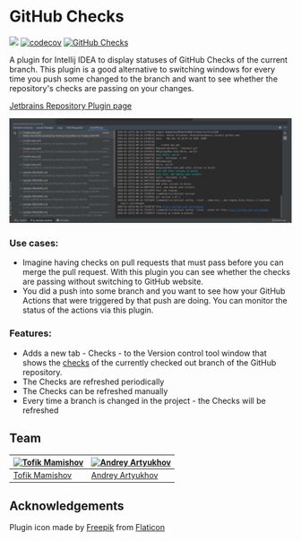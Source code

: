 # GitHub Checks 

![](https://github.com/otanikotani/view-github-checks-idea-plugin/workflows/Check/badge.svg) [![codecov](https://codecov.io/gh/otanikotani/view-github-checks-idea-plugin/branch/master/graph/badge.svg)](https://codecov.io/gh/otanikotani/view-github-checks-idea-plugin) [![GitHub Checks](https://img.shields.io/badge/JB%20Repository-GitHub%20Checks-brightgreen.svg)](https://plugins.jetbrains.com/plugin/13793-github-checks "JetBrains Repo: GitHub Checks Plugin")

A plugin for Intellij IDEA to display statuses of GitHub Checks of the current branch. This plugin is a good alternative to switching windows for every time you push some changed to the branch and want to see whether the repository's checks are passing on your changes.

[Jetbrains Repository Plugin page](https://plugins.jetbrains.com/plugin/13793-github-checks)

![Checks Plugin](img/checks-plugin-screenshot-3.png)

### Use cases:
- Imagine having checks on pull requests that must pass before you can merge the pull request. With this plugin you can see whether the checks are passing without switching to GitHub website.
- You did a push into some branch and you want to see how your GitHub Actions that were triggered by that push are doing. You can monitor the status of the actions via this plugin.

### Features:

- Adds a new tab - Checks - to the Version control tool window that shows the [checks](https://developer.github.com/v3/checks/) of the currently checked out branch of the GitHub repository.
- The Checks are refreshed periodically
- The Checks can be refreshed manually
- Every time a branch is changed in the project - the Checks will be refreshed


## Team

| [![Tofik Mamishov](https://github.com/tofik-mamishov.png?size=100)](https://github.com/tofik-mamishov) | [![Andrey Artyukhov](https://github.com/otanikotani.png?size=100)](https://github.com/otanikotani)  |
|---------------------------------------------------------------------------------------------------|----------------------------------------------------------------------------------------------|
| [Tofik Mamishov](https://github.com/tofik-mamishov)                                              | [Andrey Artyukhov](https://github.com/otanikotani)                                                |

## Acknowledgements
Plugin icon made by [Freepik](https://www.flaticon.com/authors/freepik) from [Flaticon](https://www.flaticon.com)
